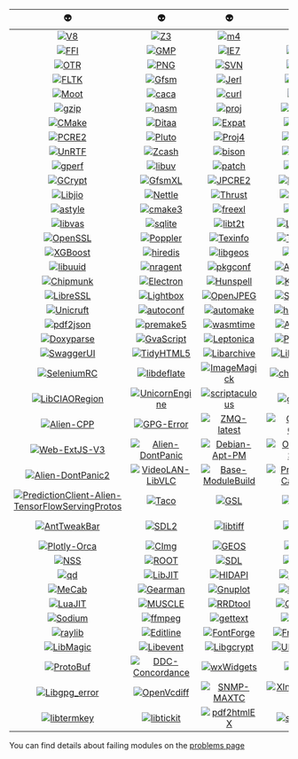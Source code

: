 | :alien: | :alien: | :alien: | :alien: | :alien: |
|  :---:  |  :---:  |  :---:  |  :---:  |  :---:  |
| [![V8](https://github.com/thibaultduponchelle/aliens-ci/workflows/V8/badge.svg)](https://github.com/thibaultduponchelle/aliens-ci/actions?query=workflow%3AV8) | [![Z3](https://github.com/thibaultduponchelle/aliens-ci/workflows/Z3/badge.svg)](https://github.com/thibaultduponchelle/aliens-ci/actions?query=workflow%3AZ3) | [![m4](https://github.com/thibaultduponchelle/aliens-ci/workflows/m4/badge.svg)](https://github.com/thibaultduponchelle/aliens-ci/actions?query=workflow%3Am4) | [![xz](https://github.com/thibaultduponchelle/aliens-ci/workflows/xz/badge.svg)](https://github.com/thibaultduponchelle/aliens-ci/actions?query=workflow%3Axz) | [![git](https://github.com/thibaultduponchelle/aliens-ci/workflows/git/badge.svg)](https://github.com/thibaultduponchelle/aliens-ci/actions?query=workflow%3Agit) 
| [![FFI](https://github.com/thibaultduponchelle/aliens-ci/workflows/FFI/badge.svg)](https://github.com/thibaultduponchelle/aliens-ci/actions?query=workflow%3AFFI) | [![GMP](https://github.com/thibaultduponchelle/aliens-ci/workflows/GMP/badge.svg)](https://github.com/thibaultduponchelle/aliens-ci/actions?query=workflow%3AGMP) | [![IE7](https://github.com/thibaultduponchelle/aliens-ci/workflows/IE7/badge.svg)](https://github.com/thibaultduponchelle/aliens-ci/actions?query=workflow%3AIE7) | [![LZO](https://github.com/thibaultduponchelle/aliens-ci/workflows/LZO/badge.svg)](https://github.com/thibaultduponchelle/aliens-ci/actions?query=workflow%3ALZO) | [![bz2](https://github.com/thibaultduponchelle/aliens-ci/workflows/bz2/badge.svg)](https://github.com/thibaultduponchelle/aliens-ci/actions?query=workflow%3Abz2) 
| [![OTR](https://github.com/thibaultduponchelle/aliens-ci/workflows/OTR/badge.svg)](https://github.com/thibaultduponchelle/aliens-ci/actions?query=workflow%3AOTR) | [![PNG](https://github.com/thibaultduponchelle/aliens-ci/workflows/PNG/badge.svg)](https://github.com/thibaultduponchelle/aliens-ci/actions?query=workflow%3APNG) | [![SVN](https://github.com/thibaultduponchelle/aliens-ci/workflows/SVN/badge.svg)](https://github.com/thibaultduponchelle/aliens-ci/actions?query=workflow%3ASVN) | [![XPA](https://github.com/thibaultduponchelle/aliens-ci/workflows/XPA/badge.svg)](https://github.com/thibaultduponchelle/aliens-ci/actions?query=workflow%3AXPA) | [![ZMQ](https://github.com/thibaultduponchelle/aliens-ci/workflows/ZMQ/badge.svg)](https://github.com/thibaultduponchelle/aliens-ci/actions?query=workflow%3AZMQ) 
| [![FLTK](https://github.com/thibaultduponchelle/aliens-ci/workflows/FLTK/badge.svg)](https://github.com/thibaultduponchelle/aliens-ci/actions?query=workflow%3AFLTK) | [![Gfsm](https://github.com/thibaultduponchelle/aliens-ci/workflows/Gfsm/badge.svg)](https://github.com/thibaultduponchelle/aliens-ci/actions?query=workflow%3AGfsm) | [![Jerl](https://github.com/thibaultduponchelle/aliens-ci/workflows/Jerl/badge.svg)](https://github.com/thibaultduponchelle/aliens-ci/actions?query=workflow%3AJerl) | [![Judy](https://github.com/thibaultduponchelle/aliens-ci/workflows/Judy/badge.svg)](https://github.com/thibaultduponchelle/aliens-ci/actions?query=workflow%3AJudy) | [![LMDB](https://github.com/thibaultduponchelle/aliens-ci/workflows/LMDB/badge.svg)](https://github.com/thibaultduponchelle/aliens-ci/actions?query=workflow%3ALMDB) 
| [![Moot](https://github.com/thibaultduponchelle/aliens-ci/workflows/Moot/badge.svg)](https://github.com/thibaultduponchelle/aliens-ci/actions?query=workflow%3AMoot) | [![caca](https://github.com/thibaultduponchelle/aliens-ci/workflows/caca/badge.svg)](https://github.com/thibaultduponchelle/aliens-ci/actions?query=workflow%3Acaca) | [![curl](https://github.com/thibaultduponchelle/aliens-ci/workflows/curl/badge.svg)](https://github.com/thibaultduponchelle/aliens-ci/actions?query=workflow%3Acurl) | [![flex](https://github.com/thibaultduponchelle/aliens-ci/workflows/flex/badge.svg)](https://github.com/thibaultduponchelle/aliens-ci/actions?query=workflow%3Aflex) | [![gdal](https://github.com/thibaultduponchelle/aliens-ci/workflows/gdal/badge.svg)](https://github.com/thibaultduponchelle/aliens-ci/actions?query=workflow%3Agdal) 
| [![gzip](https://github.com/thibaultduponchelle/aliens-ci/workflows/gzip/badge.svg)](https://github.com/thibaultduponchelle/aliens-ci/actions?query=workflow%3Agzip) | [![nasm](https://github.com/thibaultduponchelle/aliens-ci/workflows/nasm/badge.svg)](https://github.com/thibaultduponchelle/aliens-ci/actions?query=workflow%3Anasm) | [![proj](https://github.com/thibaultduponchelle/aliens-ci/workflows/proj/badge.svg)](https://github.com/thibaultduponchelle/aliens-ci/actions?query=workflow%3Aproj) | [![BWIPP](https://github.com/thibaultduponchelle/aliens-ci/workflows/BWIPP/badge.svg)](https://github.com/thibaultduponchelle/aliens-ci/actions?query=workflow%3ABWIPP) | [![Box2D](https://github.com/thibaultduponchelle/aliens-ci/workflows/Box2D/badge.svg)](https://github.com/thibaultduponchelle/aliens-ci/actions?query=workflow%3ABox2D) 
| [![CMake](https://github.com/thibaultduponchelle/aliens-ci/workflows/CMake/badge.svg)](https://github.com/thibaultduponchelle/aliens-ci/actions?query=workflow%3ACMake) | [![Ditaa](https://github.com/thibaultduponchelle/aliens-ci/workflows/Ditaa/badge.svg)](https://github.com/thibaultduponchelle/aliens-ci/actions?query=workflow%3ADitaa) | [![Expat](https://github.com/thibaultduponchelle/aliens-ci/workflows/Expat/badge.svg)](https://github.com/thibaultduponchelle/aliens-ci/actions?query=workflow%3AExpat) | [![Iconv](https://github.com/thibaultduponchelle/aliens-ci/workflows/Iconv/badge.svg)](https://github.com/thibaultduponchelle/aliens-ci/actions?query=workflow%3AIconv) | [![MuPDF](https://github.com/thibaultduponchelle/aliens-ci/workflows/MuPDF/badge.svg)](https://github.com/thibaultduponchelle/aliens-ci/actions?query=workflow%3AMuPDF) 
| [![PCRE2](https://github.com/thibaultduponchelle/aliens-ci/workflows/PCRE2/badge.svg)](https://github.com/thibaultduponchelle/aliens-ci/actions?query=workflow%3APCRE2) | [![Pluto](https://github.com/thibaultduponchelle/aliens-ci/workflows/Pluto/badge.svg)](https://github.com/thibaultduponchelle/aliens-ci/actions?query=workflow%3APluto) | [![Proj4](https://github.com/thibaultduponchelle/aliens-ci/workflows/Proj4/badge.svg)](https://github.com/thibaultduponchelle/aliens-ci/actions?query=workflow%3AProj4) | [![Saxon](https://github.com/thibaultduponchelle/aliens-ci/workflows/Saxon/badge.svg)](https://github.com/thibaultduponchelle/aliens-ci/actions?query=workflow%3ASaxon) | [![Tidyp](https://github.com/thibaultduponchelle/aliens-ci/workflows/Tidyp/badge.svg)](https://github.com/thibaultduponchelle/aliens-ci/actions?query=workflow%3ATidyp) 
| [![UnRTF](https://github.com/thibaultduponchelle/aliens-ci/workflows/UnRTF/badge.svg)](https://github.com/thibaultduponchelle/aliens-ci/actions?query=workflow%3AUnRTF) | [![Zcash](https://github.com/thibaultduponchelle/aliens-ci/workflows/Zcash/badge.svg)](https://github.com/thibaultduponchelle/aliens-ci/actions?query=workflow%3AZcash) | [![bison](https://github.com/thibaultduponchelle/aliens-ci/workflows/bison/badge.svg)](https://github.com/thibaultduponchelle/aliens-ci/actions?query=workflow%3Abison) | [![cmark](https://github.com/thibaultduponchelle/aliens-ci/workflows/cmark/badge.svg)](https://github.com/thibaultduponchelle/aliens-ci/actions?query=workflow%3Acmark) | [![gmake](https://github.com/thibaultduponchelle/aliens-ci/workflows/gmake/badge.svg)](https://github.com/thibaultduponchelle/aliens-ci/actions?query=workflow%3Agmake) 
| [![gperf](https://github.com/thibaultduponchelle/aliens-ci/workflows/gperf/badge.svg)](https://github.com/thibaultduponchelle/aliens-ci/actions?query=workflow%3Agperf) | [![libuv](https://github.com/thibaultduponchelle/aliens-ci/workflows/libuv/badge.svg)](https://github.com/thibaultduponchelle/aliens-ci/actions?query=workflow%3Alibuv) | [![patch](https://github.com/thibaultduponchelle/aliens-ci/workflows/patch/badge.svg)](https://github.com/thibaultduponchelle/aliens-ci/actions?query=workflow%3Apatch) | [![unzip](https://github.com/thibaultduponchelle/aliens-ci/workflows/unzip/badge.svg)](https://github.com/thibaultduponchelle/aliens-ci/actions?query=workflow%3Aunzip) | [![FFCall](https://github.com/thibaultduponchelle/aliens-ci/workflows/FFCall/badge.svg)](https://github.com/thibaultduponchelle/aliens-ci/actions?query=workflow%3AFFCall) 
| [![GCrypt](https://github.com/thibaultduponchelle/aliens-ci/workflows/GCrypt/badge.svg)](https://github.com/thibaultduponchelle/aliens-ci/actions?query=workflow%3AGCrypt) | [![GfsmXL](https://github.com/thibaultduponchelle/aliens-ci/workflows/GfsmXL/badge.svg)](https://github.com/thibaultduponchelle/aliens-ci/actions?query=workflow%3AGfsmXL) | [![JPCRE2](https://github.com/thibaultduponchelle/aliens-ci/workflows/JPCRE2/badge.svg)](https://github.com/thibaultduponchelle/aliens-ci/actions?query=workflow%3AJPCRE2) | [![LIBSVM](https://github.com/thibaultduponchelle/aliens-ci/workflows/LIBSVM/badge.svg)](https://github.com/thibaultduponchelle/aliens-ci/actions?query=workflow%3ALIBSVM) | [![LibXML](https://github.com/thibaultduponchelle/aliens-ci/workflows/LibXML/badge.svg)](https://github.com/thibaultduponchelle/aliens-ci/actions?query=workflow%3ALibXML) 
| [![Libjio](https://github.com/thibaultduponchelle/aliens-ci/workflows/Libjio/badge.svg)](https://github.com/thibaultduponchelle/aliens-ci/actions?query=workflow%3ALibjio) | [![Nettle](https://github.com/thibaultduponchelle/aliens-ci/workflows/Nettle/badge.svg)](https://github.com/thibaultduponchelle/aliens-ci/actions?query=workflow%3ANettle) | [![Thrust](https://github.com/thibaultduponchelle/aliens-ci/workflows/Thrust/badge.svg)](https://github.com/thibaultduponchelle/aliens-ci/actions?query=workflow%3AThrust) | [![TinyCC](https://github.com/thibaultduponchelle/aliens-ci/workflows/TinyCC/badge.svg)](https://github.com/thibaultduponchelle/aliens-ci/actions?query=workflow%3ATinyCC) | [![Uninum](https://github.com/thibaultduponchelle/aliens-ci/workflows/Uninum/badge.svg)](https://github.com/thibaultduponchelle/aliens-ci/actions?query=workflow%3AUninum) 
| [![astyle](https://github.com/thibaultduponchelle/aliens-ci/workflows/astyle/badge.svg)](https://github.com/thibaultduponchelle/aliens-ci/actions?query=workflow%3Aastyle) | [![cmake3](https://github.com/thibaultduponchelle/aliens-ci/workflows/cmake3/badge.svg)](https://github.com/thibaultduponchelle/aliens-ci/actions?query=workflow%3Acmake3) | [![freexl](https://github.com/thibaultduponchelle/aliens-ci/workflows/freexl/badge.svg)](https://github.com/thibaultduponchelle/aliens-ci/actions?query=workflow%3Afreexl) | [![libpid](https://github.com/thibaultduponchelle/aliens-ci/workflows/libpid/badge.svg)](https://github.com/thibaultduponchelle/aliens-ci/actions?query=workflow%3Alibpid) | [![libswe](https://github.com/thibaultduponchelle/aliens-ci/workflows/libswe/badge.svg)](https://github.com/thibaultduponchelle/aliens-ci/actions?query=workflow%3Alibswe) 
| [![libvas](https://github.com/thibaultduponchelle/aliens-ci/workflows/libvas/badge.svg)](https://github.com/thibaultduponchelle/aliens-ci/actions?query=workflow%3Alibvas) | [![sqlite](https://github.com/thibaultduponchelle/aliens-ci/workflows/sqlite/badge.svg)](https://github.com/thibaultduponchelle/aliens-ci/actions?query=workflow%3Asqlite) | [![libt2t](https://github.com/thibaultduponchelle/aliens-ci/workflows/libt2t/badge.svg)](https://github.com/thibaultduponchelle/aliens-ci/actions?query=workflow%3Alibt2t) | [![LibYAML](https://github.com/thibaultduponchelle/aliens-ci/workflows/LibYAML/badge.svg)](https://github.com/thibaultduponchelle/aliens-ci/actions?query=workflow%3ALibYAML) | [![Libxml2](https://github.com/thibaultduponchelle/aliens-ci/workflows/Libxml2/badge.svg)](https://github.com/thibaultduponchelle/aliens-ci/actions?query=workflow%3ALibxml2) 
| [![OpenSSL](https://github.com/thibaultduponchelle/aliens-ci/workflows/OpenSSL/badge.svg)](https://github.com/thibaultduponchelle/aliens-ci/actions?query=workflow%3AOpenSSL) | [![Poppler](https://github.com/thibaultduponchelle/aliens-ci/workflows/Poppler/badge.svg)](https://github.com/thibaultduponchelle/aliens-ci/actions?query=workflow%3APoppler) | [![Texinfo](https://github.com/thibaultduponchelle/aliens-ci/workflows/Texinfo/badge.svg)](https://github.com/thibaultduponchelle/aliens-ci/actions?query=workflow%3ATexinfo) | [![TinyCCx](https://github.com/thibaultduponchelle/aliens-ci/workflows/TinyCCx/badge.svg)](https://github.com/thibaultduponchelle/aliens-ci/actions?query=workflow%3ATinyCCx) | [![WhiteDB](https://github.com/thibaultduponchelle/aliens-ci/workflows/WhiteDB/badge.svg)](https://github.com/thibaultduponchelle/aliens-ci/actions?query=workflow%3AWhiteDB) 
| [![XGBoost](https://github.com/thibaultduponchelle/aliens-ci/workflows/XGBoost/badge.svg)](https://github.com/thibaultduponchelle/aliens-ci/actions?query=workflow%3AXGBoost) | [![hiredis](https://github.com/thibaultduponchelle/aliens-ci/workflows/hiredis/badge.svg)](https://github.com/thibaultduponchelle/aliens-ci/actions?query=workflow%3Ahiredis) | [![libgeos](https://github.com/thibaultduponchelle/aliens-ci/workflows/libgeos/badge.svg)](https://github.com/thibaultduponchelle/aliens-ci/actions?query=workflow%3Alibgeos) | [![libtool](https://github.com/thibaultduponchelle/aliens-ci/workflows/libtool/badge.svg)](https://github.com/thibaultduponchelle/aliens-ci/actions?query=workflow%3Alibtool) | [![libudev](https://github.com/thibaultduponchelle/aliens-ci/workflows/libudev/badge.svg)](https://github.com/thibaultduponchelle/aliens-ci/actions?query=workflow%3Alibudev) 
| [![libuuid](https://github.com/thibaultduponchelle/aliens-ci/workflows/libuuid/badge.svg)](https://github.com/thibaultduponchelle/aliens-ci/actions?query=workflow%3Alibuuid) | [![nragent](https://github.com/thibaultduponchelle/aliens-ci/workflows/nragent/badge.svg)](https://github.com/thibaultduponchelle/aliens-ci/actions?query=workflow%3Anragent) | [![pkgconf](https://github.com/thibaultduponchelle/aliens-ci/workflows/pkgconf/badge.svg)](https://github.com/thibaultduponchelle/aliens-ci/actions?query=workflow%3Apkgconf) | [![ActiveMQ](https://github.com/thibaultduponchelle/aliens-ci/workflows/ActiveMQ/badge.svg)](https://github.com/thibaultduponchelle/aliens-ci/actions?query=workflow%3AActiveMQ) | [![Capstone](https://github.com/thibaultduponchelle/aliens-ci/workflows/Capstone/badge.svg)](https://github.com/thibaultduponchelle/aliens-ci/actions?query=workflow%3ACapstone) 
| [![Chipmunk](https://github.com/thibaultduponchelle/aliens-ci/workflows/Chipmunk/badge.svg)](https://github.com/thibaultduponchelle/aliens-ci/actions?query=workflow%3AChipmunk) | [![Electron](https://github.com/thibaultduponchelle/aliens-ci/workflows/Electron/badge.svg)](https://github.com/thibaultduponchelle/aliens-ci/actions?query=workflow%3AElectron) | [![Hunspell](https://github.com/thibaultduponchelle/aliens-ci/workflows/Hunspell/badge.svg)](https://github.com/thibaultduponchelle/aliens-ci/actions?query=workflow%3AHunspell) | [![Keystone](https://github.com/thibaultduponchelle/aliens-ci/workflows/Keystone/badge.svg)](https://github.com/thibaultduponchelle/aliens-ci/actions?query=workflow%3AKeystone) | [![LibGumbo](https://github.com/thibaultduponchelle/aliens-ci/workflows/LibGumbo/badge.svg)](https://github.com/thibaultduponchelle/aliens-ci/actions?query=workflow%3ALibGumbo) 
| [![LibreSSL](https://github.com/thibaultduponchelle/aliens-ci/workflows/LibreSSL/badge.svg)](https://github.com/thibaultduponchelle/aliens-ci/actions?query=workflow%3ALibreSSL) | [![Lightbox](https://github.com/thibaultduponchelle/aliens-ci/workflows/Lightbox/badge.svg)](https://github.com/thibaultduponchelle/aliens-ci/actions?query=workflow%3ALightbox) | [![OpenJPEG](https://github.com/thibaultduponchelle/aliens-ci/workflows/OpenJPEG/badge.svg)](https://github.com/thibaultduponchelle/aliens-ci/actions?query=workflow%3AOpenJPEG) | [![SamTools](https://github.com/thibaultduponchelle/aliens-ci/workflows/SamTools/badge.svg)](https://github.com/thibaultduponchelle/aliens-ci/actions?query=workflow%3ASamTools) | [![Selenium](https://github.com/thibaultduponchelle/aliens-ci/workflows/Selenium/badge.svg)](https://github.com/thibaultduponchelle/aliens-ci/actions?query=workflow%3ASelenium) 
| [![Unicruft](https://github.com/thibaultduponchelle/aliens-ci/workflows/Unicruft/badge.svg)](https://github.com/thibaultduponchelle/aliens-ci/actions?query=workflow%3AUnicruft) | [![autoconf](https://github.com/thibaultduponchelle/aliens-ci/workflows/autoconf/badge.svg)](https://github.com/thibaultduponchelle/aliens-ci/actions?query=workflow%3Aautoconf) | [![automake](https://github.com/thibaultduponchelle/aliens-ci/workflows/automake/badge.svg)](https://github.com/thibaultduponchelle/aliens-ci/actions?query=workflow%3Aautomake) | [![help2man](https://github.com/thibaultduponchelle/aliens-ci/workflows/help2man/badge.svg)](https://github.com/thibaultduponchelle/aliens-ci/actions?query=workflow%3Ahelp2man) | [![liburing](https://github.com/thibaultduponchelle/aliens-ci/workflows/liburing/badge.svg)](https://github.com/thibaultduponchelle/aliens-ci/actions?query=workflow%3Aliburing) 
| [![pdf2json](https://github.com/thibaultduponchelle/aliens-ci/workflows/pdf2json/badge.svg)](https://github.com/thibaultduponchelle/aliens-ci/actions?query=workflow%3Apdf2json) | [![premake5](https://github.com/thibaultduponchelle/aliens-ci/workflows/premake5/badge.svg)](https://github.com/thibaultduponchelle/aliens-ci/actions?query=workflow%3Apremake5) | [![wasmtime](https://github.com/thibaultduponchelle/aliens-ci/workflows/wasmtime/badge.svg)](https://github.com/thibaultduponchelle/aliens-ci/actions?query=workflow%3Awasmtime) | [![Autotools](https://github.com/thibaultduponchelle/aliens-ci/workflows/Autotools/badge.svg)](https://github.com/thibaultduponchelle/aliens-ci/actions?query=workflow%3AAutotools) | [![CodePress](https://github.com/thibaultduponchelle/aliens-ci/workflows/CodePress/badge.svg)](https://github.com/thibaultduponchelle/aliens-ci/actions?query=workflow%3ACodePress) 
| [![Doxyparse](https://github.com/thibaultduponchelle/aliens-ci/workflows/Doxyparse/badge.svg)](https://github.com/thibaultduponchelle/aliens-ci/actions?query=workflow%3ADoxyparse) | [![GvaScript](https://github.com/thibaultduponchelle/aliens-ci/workflows/GvaScript/badge.svg)](https://github.com/thibaultduponchelle/aliens-ci/actions?query=workflow%3AGvaScript) | [![Leptonica](https://github.com/thibaultduponchelle/aliens-ci/workflows/Leptonica/badge.svg)](https://github.com/thibaultduponchelle/aliens-ci/actions?query=workflow%3ALeptonica) | [![Prototype](https://github.com/thibaultduponchelle/aliens-ci/workflows/Prototype/badge.svg)](https://github.com/thibaultduponchelle/aliens-ci/actions?query=workflow%3APrototype) | [![SLOCCount](https://github.com/thibaultduponchelle/aliens-ci/workflows/SLOCCount/badge.svg)](https://github.com/thibaultduponchelle/aliens-ci/actions?query=workflow%3ASLOCCount) 
| [![SwaggerUI](https://github.com/thibaultduponchelle/aliens-ci/workflows/SwaggerUI/badge.svg)](https://github.com/thibaultduponchelle/aliens-ci/actions?query=workflow%3ASwaggerUI) | [![TidyHTML5](https://github.com/thibaultduponchelle/aliens-ci/workflows/TidyHTML5/badge.svg)](https://github.com/thibaultduponchelle/aliens-ci/actions?query=workflow%3ATidyHTML5) | [![Libarchive](https://github.com/thibaultduponchelle/aliens-ci/workflows/Libarchive/badge.svg)](https://github.com/thibaultduponchelle/aliens-ci/actions?query=workflow%3ALibarchive) | [![Libasyncns](https://github.com/thibaultduponchelle/aliens-ci/workflows/Libasyncns/badge.svg)](https://github.com/thibaultduponchelle/aliens-ci/actions?query=workflow%3ALibasyncns) | [![Librdkafka](https://github.com/thibaultduponchelle/aliens-ci/workflows/Librdkafka/badge.svg)](https://github.com/thibaultduponchelle/aliens-ci/actions?query=workflow%3ALibrdkafka) 
| [![SeleniumRC](https://github.com/thibaultduponchelle/aliens-ci/workflows/SeleniumRC/badge.svg)](https://github.com/thibaultduponchelle/aliens-ci/actions?query=workflow%3ASeleniumRC) | [![libdeflate](https://github.com/thibaultduponchelle/aliens-ci/workflows/libdeflate/badge.svg)](https://github.com/thibaultduponchelle/aliens-ci/actions?query=workflow%3Alibdeflate) | [![ImageMagick](https://github.com/thibaultduponchelle/aliens-ci/workflows/ImageMagick/badge.svg)](https://github.com/thibaultduponchelle/aliens-ci/actions?query=workflow%3AImageMagick) | [![chromaprint](https://github.com/thibaultduponchelle/aliens-ci/workflows/chromaprint/badge.svg)](https://github.com/thibaultduponchelle/aliens-ci/actions?query=workflow%3Achromaprint) | [![libcmark_gfm](https://github.com/thibaultduponchelle/aliens-ci/workflows/libcmark_gfm/badge.svg)](https://github.com/thibaultduponchelle/aliens-ci/actions?query=workflow%3Alibcmark_gfm) 
| [![LibCIAORegion](https://github.com/thibaultduponchelle/aliens-ci/workflows/LibCIAORegion/badge.svg)](https://github.com/thibaultduponchelle/aliens-ci/actions?query=workflow%3ALibCIAORegion) | [![UnicornEngine](https://github.com/thibaultduponchelle/aliens-ci/workflows/UnicornEngine/badge.svg)](https://github.com/thibaultduponchelle/aliens-ci/actions?query=workflow%3AUnicornEngine) | [![scriptaculous](https://github.com/thibaultduponchelle/aliens-ci/workflows/scriptaculous/badge.svg)](https://github.com/thibaultduponchelle/aliens-ci/actions?query=workflow%3Ascriptaculous) | [![geos-af](https://github.com/thibaultduponchelle/aliens-ci/workflows/geos-af/badge.svg)](https://github.com/thibaultduponchelle/aliens-ci/actions?query=workflow%3Ageos-af) | [![Build-MB](https://github.com/thibaultduponchelle/aliens-ci/workflows/Build-MB/badge.svg)](https://github.com/thibaultduponchelle/aliens-ci/actions?query=workflow%3ABuild-MB) 
| [![Alien-CPP](https://github.com/thibaultduponchelle/aliens-ci/workflows/Alien-CPP/badge.svg)](https://github.com/thibaultduponchelle/aliens-ci/actions?query=workflow%3AAlien-CPP) | [![GPG-Error](https://github.com/thibaultduponchelle/aliens-ci/workflows/GPG-Error/badge.svg)](https://github.com/thibaultduponchelle/aliens-ci/actions?query=workflow%3AGPG-Error) | [![ZMQ-latest](https://github.com/thibaultduponchelle/aliens-ci/workflows/ZMQ-latest/badge.svg)](https://github.com/thibaultduponchelle/aliens-ci/actions?query=workflow%3AZMQ-latest) | [![Google-GRPC](https://github.com/thibaultduponchelle/aliens-ci/workflows/Google-GRPC/badge.svg)](https://github.com/thibaultduponchelle/aliens-ci/actions?query=workflow%3AGoogle-GRPC) | [![zlib-Static](https://github.com/thibaultduponchelle/aliens-ci/workflows/zlib-Static/badge.svg)](https://github.com/thibaultduponchelle/aliens-ci/actions?query=workflow%3Azlib-Static) 
| [![Web-ExtJS-V3](https://github.com/thibaultduponchelle/aliens-ci/workflows/Web-ExtJS-V3/badge.svg)](https://github.com/thibaultduponchelle/aliens-ci/actions?query=workflow%3AWeb-ExtJS-V3) | [![Alien-DontPanic](https://github.com/thibaultduponchelle/aliens-ci/workflows/Alien-DontPanic/badge.svg)](https://github.com/thibaultduponchelle/aliens-ci/actions?query=workflow%3AAlien-DontPanic) | [![Debian-Apt-PM](https://github.com/thibaultduponchelle/aliens-ci/workflows/Debian-Apt-PM/badge.svg)](https://github.com/thibaultduponchelle/aliens-ci/actions?query=workflow%3ADebian-Apt-PM) | [![OpenSSL-Static](https://github.com/thibaultduponchelle/aliens-ci/workflows/OpenSSL-Static/badge.svg)](https://github.com/thibaultduponchelle/aliens-ci/actions?query=workflow%3AOpenSSL-Static) | [![Web-HalBrowser](https://github.com/thibaultduponchelle/aliens-ci/workflows/Web-HalBrowser/badge.svg)](https://github.com/thibaultduponchelle/aliens-ci/actions?query=workflow%3AWeb-HalBrowser) 
| [![Alien-DontPanic2](https://github.com/thibaultduponchelle/aliens-ci/workflows/Alien-DontPanic2/badge.svg)](https://github.com/thibaultduponchelle/aliens-ci/actions?query=workflow%3AAlien-DontPanic2) | [![VideoLAN-LibVLC](https://github.com/thibaultduponchelle/aliens-ci/workflows/VideoLAN-LibVLC/badge.svg)](https://github.com/thibaultduponchelle/aliens-ci/actions?query=workflow%3AVideoLAN-LibVLC) | [![Base-ModuleBuild](https://github.com/thibaultduponchelle/aliens-ci/workflows/Base-ModuleBuild/badge.svg)](https://github.com/thibaultduponchelle/aliens-ci/actions?query=workflow%3ABase-ModuleBuild) | [![Prototype-Carousel](https://github.com/thibaultduponchelle/aliens-ci/workflows/Prototype-Carousel/badge.svg)](https://github.com/thibaultduponchelle/aliens-ci/actions?query=workflow%3APrototype-Carousel) | [![Zilla-Plugin-Alien](https://github.com/thibaultduponchelle/aliens-ci/workflows/Zilla-Plugin-Alien/badge.svg)](https://github.com/thibaultduponchelle/aliens-ci/actions?query=workflow%3AZilla-Plugin-Alien) 
| [![PredictionClient-Alien-TensorFlowServingProtos](https://github.com/thibaultduponchelle/aliens-ci/workflows/PredictionClient-Alien-TensorFlowServingProtos/badge.svg)](https://github.com/thibaultduponchelle/aliens-ci/actions?query=workflow%3APredictionClient-Alien-TensorFlowServingProtos) | [![Taco](https://github.com/thibaultduponchelle/aliens-ci/workflows/Taco/badge.svg)](https://github.com/thibaultduponchelle/aliens-ci/actions?query=workflow%3ATaco) | [![GSL](https://github.com/thibaultduponchelle/aliens-ci/workflows/GSL/badge.svg)](https://github.com/thibaultduponchelle/aliens-ci/actions?query=workflow%3AGSL) | [![SNMP](https://github.com/thibaultduponchelle/aliens-ci/workflows/SNMP/badge.svg)](https://github.com/thibaultduponchelle/aliens-ci/actions?query=workflow%3ASNMP) | [![IUP](https://github.com/thibaultduponchelle/aliens-ci/workflows/IUP/badge.svg)](https://github.com/thibaultduponchelle/aliens-ci/actions?query=workflow%3AIUP) 
| [![AntTweakBar](https://github.com/thibaultduponchelle/aliens-ci/workflows/AntTweakBar/badge.svg)](https://github.com/thibaultduponchelle/aliens-ci/actions?query=workflow%3AAntTweakBar) | [![SDL2](https://github.com/thibaultduponchelle/aliens-ci/workflows/SDL2/badge.svg)](https://github.com/thibaultduponchelle/aliens-ci/actions?query=workflow%3ASDL2) | [![libtiff](https://github.com/thibaultduponchelle/aliens-ci/workflows/libtiff/badge.svg)](https://github.com/thibaultduponchelle/aliens-ci/actions?query=workflow%3Alibtiff) | [![TALib](https://github.com/thibaultduponchelle/aliens-ci/workflows/TALib/badge.svg)](https://github.com/thibaultduponchelle/aliens-ci/actions?query=workflow%3ATALib) | [![DBD-SQLite-BundledExtensions](https://github.com/thibaultduponchelle/aliens-ci/workflows/DBD-SQLite-BundledExtensions/badge.svg)](https://github.com/thibaultduponchelle/aliens-ci/actions?query=workflow%3ADBD-SQLite-BundledExtensions) 
| [![Plotly-Orca](https://github.com/thibaultduponchelle/aliens-ci/workflows/Plotly-Orca/badge.svg)](https://github.com/thibaultduponchelle/aliens-ci/actions?query=workflow%3APlotly-Orca) | [![CImg](https://github.com/thibaultduponchelle/aliens-ci/workflows/CImg/badge.svg)](https://github.com/thibaultduponchelle/aliens-ci/actions?query=workflow%3ACImg) | [![GEOS](https://github.com/thibaultduponchelle/aliens-ci/workflows/GEOS/badge.svg)](https://github.com/thibaultduponchelle/aliens-ci/actions?query=workflow%3AGEOS) | [![Hush](https://github.com/thibaultduponchelle/aliens-ci/workflows/Hush/badge.svg)](https://github.com/thibaultduponchelle/aliens-ci/actions?query=workflow%3AHush) | [![Lua](https://github.com/thibaultduponchelle/aliens-ci/workflows/Lua/badge.svg)](https://github.com/thibaultduponchelle/aliens-ci/actions?query=workflow%3ALua) 
| [![NSS](https://github.com/thibaultduponchelle/aliens-ci/workflows/NSS/badge.svg)](https://github.com/thibaultduponchelle/aliens-ci/actions?query=workflow%3ANSS) | [![ROOT](https://github.com/thibaultduponchelle/aliens-ci/workflows/ROOT/badge.svg)](https://github.com/thibaultduponchelle/aliens-ci/actions?query=workflow%3AROOT) | [![SDL](https://github.com/thibaultduponchelle/aliens-ci/workflows/SDL/badge.svg)](https://github.com/thibaultduponchelle/aliens-ci/actions?query=workflow%3ASDL) | [![SFML](https://github.com/thibaultduponchelle/aliens-ci/workflows/SFML/badge.svg)](https://github.com/thibaultduponchelle/aliens-ci/actions?query=workflow%3ASFML) | [![WFDB](https://github.com/thibaultduponchelle/aliens-ci/workflows/WFDB/badge.svg)](https://github.com/thibaultduponchelle/aliens-ci/actions?query=workflow%3AWFDB) 
| [![qd](https://github.com/thibaultduponchelle/aliens-ci/workflows/qd/badge.svg)](https://github.com/thibaultduponchelle/aliens-ci/actions?query=workflow%3Aqd) | [![LibJIT](https://github.com/thibaultduponchelle/aliens-ci/workflows/LibJIT/badge.svg)](https://github.com/thibaultduponchelle/aliens-ci/actions?query=workflow%3ALibJIT) | [![HIDAPI](https://github.com/thibaultduponchelle/aliens-ci/workflows/HIDAPI/badge.svg)](https://github.com/thibaultduponchelle/aliens-ci/actions?query=workflow%3AHIDAPI) | [![LibANN](https://github.com/thibaultduponchelle/aliens-ci/workflows/LibANN/badge.svg)](https://github.com/thibaultduponchelle/aliens-ci/actions?query=workflow%3ALibANN) | [![LibUSB](https://github.com/thibaultduponchelle/aliens-ci/workflows/LibUSB/badge.svg)](https://github.com/thibaultduponchelle/aliens-ci/actions?query=workflow%3ALibUSB) 
| [![MeCab](https://github.com/thibaultduponchelle/aliens-ci/workflows/MeCab/badge.svg)](https://github.com/thibaultduponchelle/aliens-ci/actions?query=workflow%3AMeCab) | [![Gearman](https://github.com/thibaultduponchelle/aliens-ci/workflows/Gearman/badge.svg)](https://github.com/thibaultduponchelle/aliens-ci/actions?query=workflow%3AGearman) | [![Gnuplot](https://github.com/thibaultduponchelle/aliens-ci/workflows/Gnuplot/badge.svg)](https://github.com/thibaultduponchelle/aliens-ci/actions?query=workflow%3AGnuplot) | [![KentSrc](https://github.com/thibaultduponchelle/aliens-ci/workflows/KentSrc/badge.svg)](https://github.com/thibaultduponchelle/aliens-ci/actions?query=workflow%3AKentSrc) | [![LibUSBx](https://github.com/thibaultduponchelle/aliens-ci/workflows/LibUSBx/badge.svg)](https://github.com/thibaultduponchelle/aliens-ci/actions?query=workflow%3ALibUSBx) 
| [![LuaJIT](https://github.com/thibaultduponchelle/aliens-ci/workflows/LuaJIT/badge.svg)](https://github.com/thibaultduponchelle/aliens-ci/actions?query=workflow%3ALuaJIT) | [![MUSCLE](https://github.com/thibaultduponchelle/aliens-ci/workflows/MUSCLE/badge.svg)](https://github.com/thibaultduponchelle/aliens-ci/actions?query=workflow%3AMUSCLE) | [![RRDtool](https://github.com/thibaultduponchelle/aliens-ci/workflows/RRDtool/badge.svg)](https://github.com/thibaultduponchelle/aliens-ci/actions?query=workflow%3ARRDtool) | [![QtSmoke](https://github.com/thibaultduponchelle/aliens-ci/workflows/QtSmoke/badge.svg)](https://github.com/thibaultduponchelle/aliens-ci/actions?query=workflow%3AQtSmoke) | [![SmokeQt](https://github.com/thibaultduponchelle/aliens-ci/workflows/SmokeQt/badge.svg)](https://github.com/thibaultduponchelle/aliens-ci/actions?query=workflow%3ASmokeQt) 
| [![Sodium](https://github.com/thibaultduponchelle/aliens-ci/workflows/Sodium/badge.svg)](https://github.com/thibaultduponchelle/aliens-ci/actions?query=workflow%3ASodium) | [![ffmpeg](https://github.com/thibaultduponchelle/aliens-ci/workflows/ffmpeg/badge.svg)](https://github.com/thibaultduponchelle/aliens-ci/actions?query=workflow%3Affmpeg) | [![gettext](https://github.com/thibaultduponchelle/aliens-ci/workflows/gettext/badge.svg)](https://github.com/thibaultduponchelle/aliens-ci/actions?query=workflow%3Agettext) | [![gputils](https://github.com/thibaultduponchelle/aliens-ci/workflows/gputils/badge.svg)](https://github.com/thibaultduponchelle/aliens-ci/actions?query=workflow%3Agputils) | [![mpg123](https://github.com/thibaultduponchelle/aliens-ci/workflows/mpg123/badge.svg)](https://github.com/thibaultduponchelle/aliens-ci/actions?query=workflow%3Ampg123) 
| [![raylib](https://github.com/thibaultduponchelle/aliens-ci/workflows/raylib/badge.svg)](https://github.com/thibaultduponchelle/aliens-ci/actions?query=workflow%3Araylib) | [![Editline](https://github.com/thibaultduponchelle/aliens-ci/workflows/Editline/badge.svg)](https://github.com/thibaultduponchelle/aliens-ci/actions?query=workflow%3AEditline) | [![FontForge](https://github.com/thibaultduponchelle/aliens-ci/workflows/FontForge/badge.svg)](https://github.com/thibaultduponchelle/aliens-ci/actions?query=workflow%3AFontForge) | [![FreeImage](https://github.com/thibaultduponchelle/aliens-ci/workflows/FreeImage/badge.svg)](https://github.com/thibaultduponchelle/aliens-ci/actions?query=workflow%3AFreeImage) | [![LibBigWig](https://github.com/thibaultduponchelle/aliens-ci/workflows/LibBigWig/badge.svg)](https://github.com/thibaultduponchelle/aliens-ci/actions?query=workflow%3ALibBigWig) 
| [![LibMagic](https://github.com/thibaultduponchelle/aliens-ci/workflows/LibMagic/badge.svg)](https://github.com/thibaultduponchelle/aliens-ci/actions?query=workflow%3ALibMagic) | [![Libevent](https://github.com/thibaultduponchelle/aliens-ci/workflows/Libevent/badge.svg)](https://github.com/thibaultduponchelle/aliens-ci/actions?query=workflow%3ALibevent) | [![Libgcrypt](https://github.com/thibaultduponchelle/aliens-ci/workflows/Libgcrypt/badge.svg)](https://github.com/thibaultduponchelle/aliens-ci/actions?query=workflow%3ALibgcrypt) | [![UDUNITS2](https://github.com/thibaultduponchelle/aliens-ci/workflows/UDUNITS2/badge.svg)](https://github.com/thibaultduponchelle/aliens-ci/actions?query=workflow%3AUDUNITS2) | [![sispmctl](https://github.com/thibaultduponchelle/aliens-ci/workflows/sispmctl/badge.svg)](https://github.com/thibaultduponchelle/aliens-ci/actions?query=workflow%3Asispmctl) 
| [![ProtoBuf](https://github.com/thibaultduponchelle/aliens-ci/workflows/ProtoBuf/badge.svg)](https://github.com/thibaultduponchelle/aliens-ci/actions?query=workflow%3AProtoBuf) | [![DDC-Concordance](https://github.com/thibaultduponchelle/aliens-ci/workflows/DDC-Concordance/badge.svg)](https://github.com/thibaultduponchelle/aliens-ci/actions?query=workflow%3ADDC-Concordance) | [![wxWidgets](https://github.com/thibaultduponchelle/aliens-ci/workflows/wxWidgets/badge.svg)](https://github.com/thibaultduponchelle/aliens-ci/actions?query=workflow%3AwxWidgets) | [![Gimp](https://github.com/thibaultduponchelle/aliens-ci/workflows/Gimp/badge.svg)](https://github.com/thibaultduponchelle/aliens-ci/actions?query=workflow%3AGimp) | [![HDF4](https://github.com/thibaultduponchelle/aliens-ci/workflows/HDF4/badge.svg)](https://github.com/thibaultduponchelle/aliens-ci/actions?query=workflow%3AHDF4) 
| [![Libgpg_error](https://github.com/thibaultduponchelle/aliens-ci/workflows/Libgpg_error/badge.svg)](https://github.com/thibaultduponchelle/aliens-ci/actions?query=workflow%3ALibgpg_error) | [![OpenVcdiff](https://github.com/thibaultduponchelle/aliens-ci/workflows/OpenVcdiff/badge.svg)](https://github.com/thibaultduponchelle/aliens-ci/actions?query=workflow%3AOpenVcdiff) | [![SNMP-MAXTC](https://github.com/thibaultduponchelle/aliens-ci/workflows/SNMP-MAXTC/badge.svg)](https://github.com/thibaultduponchelle/aliens-ci/actions?query=workflow%3ASNMP-MAXTC) | [![XInputSimulator](https://github.com/thibaultduponchelle/aliens-ci/workflows/XInputSimulator/badge.svg)](https://github.com/thibaultduponchelle/aliens-ci/actions?query=workflow%3AXInputSimulator) | [![libsndfile](https://github.com/thibaultduponchelle/aliens-ci/workflows/libsndfile/badge.svg)](https://github.com/thibaultduponchelle/aliens-ci/actions?query=workflow%3Alibsndfile) 
| [![libtermkey](https://github.com/thibaultduponchelle/aliens-ci/workflows/libtermkey/badge.svg)](https://github.com/thibaultduponchelle/aliens-ci/actions?query=workflow%3Alibtermkey) | [![libtickit](https://github.com/thibaultduponchelle/aliens-ci/workflows/libtickit/badge.svg)](https://github.com/thibaultduponchelle/aliens-ci/actions?query=workflow%3Alibtickit) | [![pdf2htmlEX](https://github.com/thibaultduponchelle/aliens-ci/workflows/pdf2htmlEX/badge.svg)](https://github.com/thibaultduponchelle/aliens-ci/actions?query=workflow%3Apdf2htmlEX) | [![spatialite](https://github.com/thibaultduponchelle/aliens-ci/workflows/spatialite/badge.svg)](https://github.com/thibaultduponchelle/aliens-ci/actions?query=workflow%3Aspatialite)  |

You can find details about failing modules on the [problems page](https://github.com/thibaultduponchelle/aliens-ci/blob/master/problems.md)
